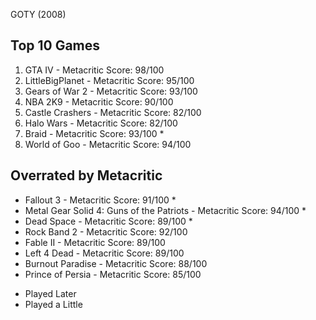 GOTY (2008)

Top 10 Games
--------------
1. GTA IV                             - Metacritic Score: 98/100
2. LittleBigPlanet                    - Metacritic Score: 95/100
3. Gears of War 2                     - Metacritic Score: 93/100
4. NBA 2K9                            - Metacritic Score: 90/100
5. Castle Crashers                    - Metacritic Score: 82/100
6. Halo Wars                          - Metacritic Score: 82/100
7. Braid                              - Metacritic Score: 93/100 *
8. World of Goo                       - Metacritic Score: 94/100

Overrated by Metacritic
-------------------------
- Fallout 3                           - Metacritic Score: 91/100 *
- Metal Gear Solid 4: Guns of the Patriots - Metacritic Score: 94/100 *
- Dead Space                          - Metacritic Score: 89/100 *
- Rock Band 2                         - Metacritic Score: 92/100
- Fable II                            - Metacritic Score: 89/100
- Left 4 Dead                         - Metacritic Score: 89/100
- Burnout Paradise                    - Metacritic Score: 88/100
- Prince of Persia                    - Metacritic Score: 85/100

* Played Later
* Played a Little